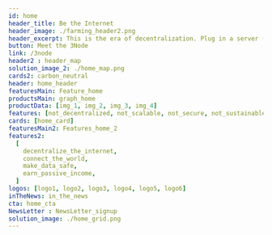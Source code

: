 ```yaml
---
id: home
header_title: Be the Internet
header_image: ./farming_header2.png
header_excerpt: This is the era of decentralization. Plug in a server (3Node) from your home or office and start generating passive revenue by selling peer-to-peer storage and compute capacity.
button: Meet the 3Node
link: /3node
header2 : header_map
solution_image_2: ./home_map.png
cards2: carbon_neutral
header: home_header
featuresMain: Feature_home
productsMain: graph_home
productData: [img_1, img_2, img_3, img_4]
features: [not_decentralized, not_scalable, not_secure, not_sustainable]
cards: [home_card]
featuresMain2: Features_home_2
features2:
  [
    decentralize_the_internet,
    connect_the_world,
    make_data_safe,
    earn_passive_income,
  ]
logos: [logo1, logo2, logo3, logo4, logo5, logo6]
inTheNews: in_the_news
cta: home_cta
NewsLetter : NewsLetter_signup
solution_image: ./home_grid.png
---
```


<!--  -->
<!-- logos: [logo1, logo2, logo3, logo4, logo5, logo6] -->
<!-- signup: home_signup -->

<!-- Join the movement by connecting the 3Node to the most advanced peer-to-peer grid on the planet. -->
